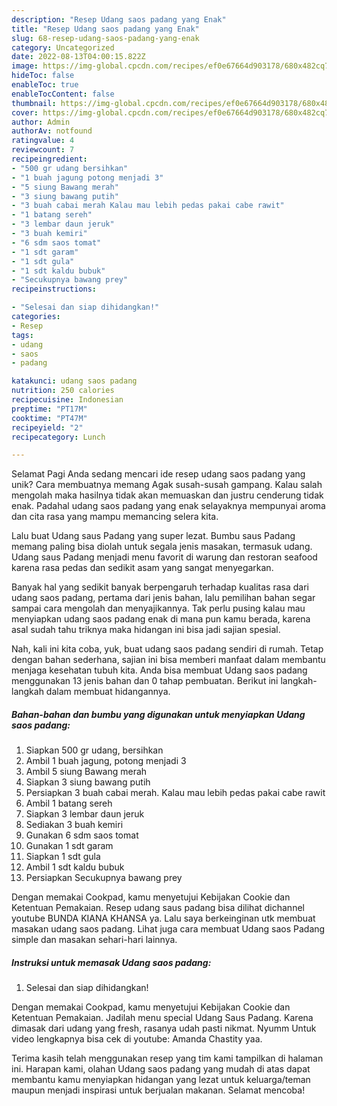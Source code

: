 ```yaml
---
description: "Resep Udang saos padang yang Enak"
title: "Resep Udang saos padang yang Enak"
slug: 68-resep-udang-saos-padang-yang-enak
category: Uncategorized
date: 2022-08-13T04:00:15.822Z
image: https://img-global.cpcdn.com/recipes/ef0e67664d903178/680x482cq70/udang-saos-padang-foto-resep-utama.jpg
hideToc: false
enableToc: true
enableTocContent: false
thumbnail: https://img-global.cpcdn.com/recipes/ef0e67664d903178/680x482cq70/udang-saos-padang-foto-resep-utama.jpg
cover: https://img-global.cpcdn.com/recipes/ef0e67664d903178/680x482cq70/udang-saos-padang-foto-resep-utama.jpg
author: Admin
authorAv: notfound
ratingvalue: 4
reviewcount: 7
recipeingredient:
- "500 gr udang bersihkan"
- "1 buah jagung potong menjadi 3"
- "5 siung Bawang merah"
- "3 siung bawang putih"
- "3 buah cabai merah Kalau mau lebih pedas pakai cabe rawit"
- "1 batang sereh"
- "3 lembar daun jeruk"
- "3 buah kemiri"
- "6 sdm saos tomat"
- "1 sdt garam"
- "1 sdt gula"
- "1 sdt kaldu bubuk"
- "Secukupnya bawang prey"
recipeinstructions:

- "Selesai dan siap dihidangkan!"
categories:
- Resep
tags:
- udang
- saos
- padang

katakunci: udang saos padang 
nutrition: 250 calories
recipecuisine: Indonesian
preptime: "PT17M"
cooktime: "PT47M"
recipeyield: "2"
recipecategory: Lunch

---
```



Selamat Pagi Anda sedang mencari ide resep udang saos padang yang unik? Cara membuatnya memang Agak susah-susah gampang. Kalau salah mengolah maka hasilnya tidak akan memuaskan dan justru cenderung tidak enak. Padahal udang saos padang yang enak selayaknya mempunyai aroma dan cita rasa yang mampu memancing selera kita.


Lalu buat Udang saus Padang yang super lezat. Bumbu saus Padang memang paling bisa diolah untuk segala jenis masakan, termasuk udang. Udang saus Padang menjadi menu favorit di warung dan restoran seafood karena rasa pedas dan sedikit asam yang sangat menyegarkan.

Banyak hal yang sedikit banyak berpengaruh terhadap kualitas rasa dari udang saos padang, pertama dari jenis bahan, lalu pemilihan bahan segar sampai cara mengolah dan menyajikannya. Tak perlu pusing kalau mau menyiapkan udang saos padang enak di mana pun kamu berada, karena asal sudah tahu triknya maka hidangan ini bisa jadi sajian spesial.


Nah, kali ini kita coba, yuk, buat udang saos padang sendiri di rumah. Tetap dengan bahan sederhana, sajian ini bisa memberi manfaat dalam membantu menjaga kesehatan tubuh kita. Anda bisa membuat Udang saos padang menggunakan 13 jenis bahan dan 0 tahap pembuatan. Berikut ini langkah-langkah dalam membuat hidangannya.

<!--inarticleads1-->

##### Bahan-bahan dan bumbu yang digunakan untuk menyiapkan Udang saos padang:

1. Siapkan 500 gr udang, bersihkan
1. Ambil 1 buah jagung, potong menjadi 3
1. Ambil 5 siung Bawang merah
1. Siapkan 3 siung bawang putih
1. Persiapkan 3 buah cabai merah. Kalau mau lebih pedas pakai cabe rawit
1. Ambil 1 batang sereh
1. Siapkan 3 lembar daun jeruk
1. Sediakan 3 buah kemiri
1. Gunakan 6 sdm saos tomat
1. Gunakan 1 sdt garam
1. Siapkan 1 sdt gula
1. Ambil 1 sdt kaldu bubuk
1. Persiapkan Secukupnya bawang prey


Dengan memakai Cookpad, kamu menyetujui Kebijakan Cookie dan Ketentuan Pemakaian. Resep udang saus padang bisa dilihat dichannel youtube BUNDA KIANA KHANSA ya. Lalu saya berkeinginan utk membuat masakan udang saos padang. Lihat juga cara membuat Udang saos Padang simple dan masakan sehari-hari lainnya. 

<!--inarticleads2-->

##### Instruksi untuk memasak Udang saos padang:


1. Selesai dan siap dihidangkan!

Dengan memakai Cookpad, kamu menyetujui Kebijakan Cookie dan Ketentuan Pemakaian. Jadilah menu special Udang Saus Padang. Karena dimasak dari udang yang fresh, rasanya udah pasti nikmat. Nyumm Untuk video lengkapnya bisa cek di youtube: Amanda Chastity yaa. 

Terima kasih telah menggunakan resep yang tim kami tampilkan di halaman ini. Harapan kami, olahan Udang saos padang yang mudah di atas dapat membantu kamu menyiapkan hidangan yang lezat untuk keluarga/teman maupun menjadi inspirasi untuk berjualan makanan. Selamat mencoba!

